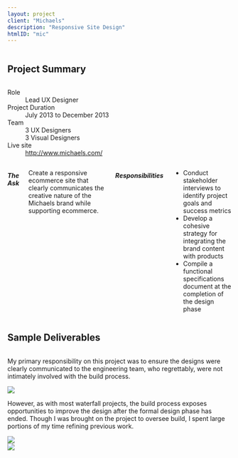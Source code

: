```yaml
---
layout: project
client: "Michaels"
description: "Responsive Site Design"
htmlID: "mic"
---
```


<div class="row">
	<div class="small-12 columns">
		<h2>Project Summary</h2>
	</div>
	<div class="small-12 medium-4 large-4 columns">
		<dl>
			<dt>Role</dt>
			<dd>Lead UX Designer</dd>
			<dt>Project Duration</dt>
			<dd>July 2013 to December 2013</dd>
			<dt>Team</dt>
			<dd>
				3 UX Designers<br />
				3 Visual Designers<br />
			</dd>
			<dt>Live site</dt>
			<dd>
				<a href="http://www.michaels.com/">http://www.michaels.com/</a>
			</dd>
		</dl>
	</div>
	<div class="small-12 medium-8 large-8 columns lede">
		<h5>The Ask</h5>
		<p>
			Create a responsive ecommerce site that clearly communicates the creative nature of the Michaels brand while supporting ecommerce.
		</p>
		<h5>Responsibilities</h5>
		<ul>
			<li>
				Conduct stakeholder interviews to identify project goals and success metrics
			</li>
			<li>
				Develop a cohesive strategy for integrating the brand content with products
			</li>
			<li>
				Compile a functional specifications document at the completion of the design phase
			</li>
		</ul>
	</div>
</div>
<div class="row">
	<div class="small-12 columns">
		<h2>Sample Deliverables</h2>
	</div>
	<div class="large-4 push-8 columns">
		<p>
			My primary responsibility on this project was to ensure the designs were clearly communicated to the engineering team, who regrettably, were not intimately involved with the build process.
		</p>
	</div>
	<div class="large-8 pull-4 columns">
		 <a href="http://placekitten.com/g/1000/420"><img src="http://placekitten.com/g/1000/420" /></a>
	</div>
</div>
<div class="row">
	<div class="large-4 push-8 columns">
		<p>
			However, as with most waterfall projects, the build process exposes opportunities to improve the design after the formal design phase has ended. Though I was brought on the project to oversee build, I spent large portions of my time refining previous work.
		</p>
	</div>
	<div class="large-8 pull-4 columns">
		 <a href="http://placekitten.com/1000/420"><img src="http://placekitten.com/1000/420" /></a>
	</div>
</div>
<div class="row">
	<div class="large-8 columns end">
		 <a href="http://placekitten.com/1000/420"><img src="http://placekitten.com/1000/420" /></a>
	</div>
</div>